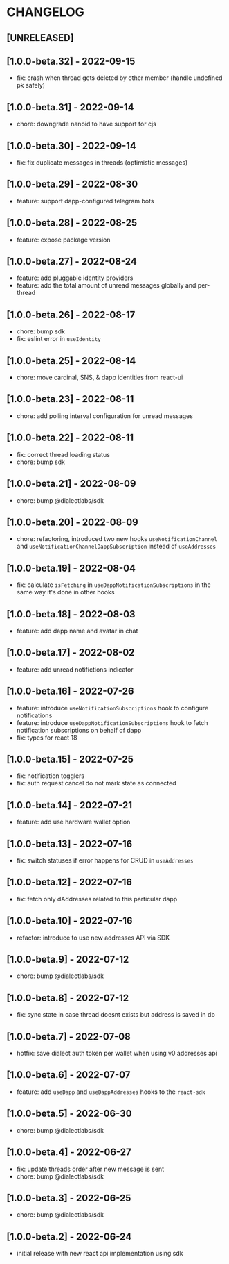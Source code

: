 # CHANGELOG

## [UNRELEASED]

## [1.0.0-beta.32] - 2022-09-15

- fix: crash when thread gets deleted by other member (handle undefined pk safely)

## [1.0.0-beta.31] - 2022-09-14

- chore: downgrade nanoid to have support for cjs

## [1.0.0-beta.30] - 2022-09-14

- fix: fix duplicate messages in threads (optimistic messages)

## [1.0.0-beta.29] - 2022-08-30

- feature: support dapp-configured telegram bots

## [1.0.0-beta.28] - 2022-08-25

- feature: expose package version

## [1.0.0-beta.27] - 2022-08-24

- feature: add pluggable identity providers
- feature: add the total amount of unread messages globally and per-thread

## [1.0.0-beta.26] - 2022-08-17

- chore: bump sdk
- fix: eslint error in `useIdentity`

## [1.0.0-beta.25] - 2022-08-14

- chore: move cardinal, SNS, & dapp identities from react-ui

## [1.0.0-beta.23] - 2022-08-11

- chore: add polling interval configuration for unread messages

## [1.0.0-beta.22] - 2022-08-11

- fix: correct thread loading status
- chore: bump sdk

## [1.0.0-beta.21] - 2022-08-09

- chore: bump @dialectlabs/sdk

## [1.0.0-beta.20] - 2022-08-09

- chore: refactoring, introduced two new hooks `useNotificationChannel` and `useNotificationChannelDappSubscription` instead of `useAddresses`

## [1.0.0-beta.19] - 2022-08-04

- fix: calculate `isFetching` in `useDappNotificationSubscriptions` in the same way it's done in other hooks

## [1.0.0-beta.18] - 2022-08-03

- feature: add dapp name and avatar in chat

## [1.0.0-beta.17] - 2022-08-02

- feature: add unread notifictions indicator

## [1.0.0-beta.16] - 2022-07-26

- feature: introduce `useNotificationSubscriptions` hook to configure notifications
- feature: introduce `useDappNotificationSubscriptions` hook to fetch notification subscriptions on behalf of dapp
- fix: types for react 18

## [1.0.0-beta.15] - 2022-07-25

- fix: notification togglers
- fix: auth request cancel do not mark state as connected

## [1.0.0-beta.14] - 2022-07-21

- feature: add use hardware wallet option

## [1.0.0-beta.13] - 2022-07-16

- fix: switch statuses if error happens for CRUD in `useAddresses`

## [1.0.0-beta.12] - 2022-07-16

- fix: fetch only dAddresses related to this particular dapp

## [1.0.0-beta.10] - 2022-07-16

- refactor: introduce to use new addresses API via SDK

## [1.0.0-beta.9] - 2022-07-12

- chore: bump @dialectlabs/sdk

## [1.0.0-beta.8] - 2022-07-12

- fix: sync state in case thread doesnt exists but address is saved in db

## [1.0.0-beta.7] - 2022-07-08

- hotfix: save dialect auth token per wallet when using v0 addresses api

## [1.0.0-beta.6] - 2022-07-07

- feature: add `useDapp` and `useDappAddresses` hooks to the `react-sdk`

## [1.0.0-beta.5] - 2022-06-30

- chore: bump @dialectlabs/sdk

## [1.0.0-beta.4] - 2022-06-27

- fix: update threads order after new message is sent
- chore: bump @dialectlabs/sdk

## [1.0.0-beta.3] - 2022-06-25

- chore: bump @dialectlabs/sdk

## [1.0.0-beta.2] - 2022-06-24

- initial release with new react api implementation using sdk
